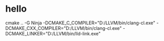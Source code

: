# hello

cmake .. -G Ninja -DCMAKE_C_COMPILER="D:/LLVM/bin/clang-cl.exe" -DCMAKE_CXX_COMPILER="D:/LLVM/bin/clang-cl.exe" -DCMAKE_LINKER="D:/LLVM/bin/lld-link.exe"

